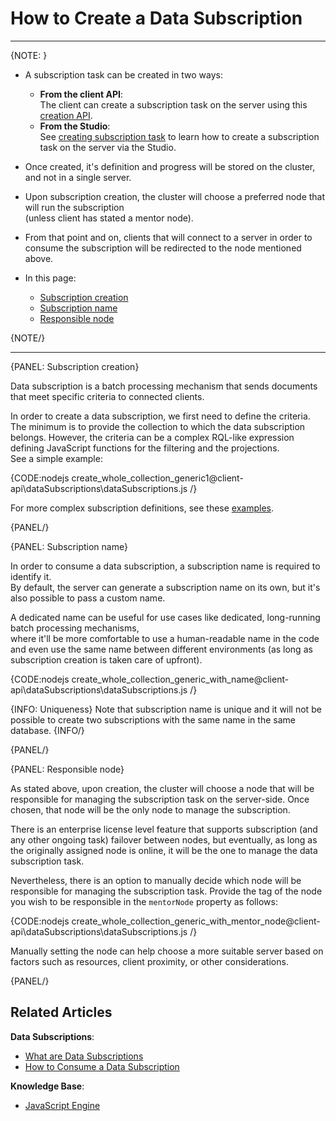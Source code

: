# How to Create a Data Subscription
---

{NOTE: }

* A subscription task can be created in two ways:
    * **From the client API**:  
      The client can create a subscription task on the server using this [creation API](../../../client-api/data-subscriptions/creation/api-overview#subscription-creation).
    * **From the Studio**:  
      See [creating subscription task](../../../studio/database/tasks/ongoing-tasks/subscription-task) to learn how to create a subscription task on the server via the Studio.

* Once created, it's definition and progress will be stored on the cluster, and not in a single server.  

* Upon subscription creation, the cluster will choose a preferred node that will run the subscription  
  (unless client has stated a mentor node).  

* From that point and on, clients that will connect to a server in order to consume the subscription will be redirected to the node mentioned above.  

* In this page:  
   * [Subscription creation](../../../client-api/data-subscriptions/creation/how-to-create-data-subscription#subscription-creation)   
   * [Subscription name](../../../client-api/data-subscriptions/creation/how-to-create-data-subscription#subscription-name)  
   * [Responsible node](../../../client-api/data-subscriptions/creation/how-to-create-data-subscription#responsible-node)  

{NOTE/}

---

{PANEL: Subscription creation}

Data subscription is a batch processing mechanism that sends documents that meet specific criteria to connected clients.

In order to create a data subscription, we first need to define the criteria.  
The minimum is to provide the collection to which the data subscription belongs.
However, the criteria can be a complex RQL-like expression defining JavaScript functions for the filtering and the projections.  
See a simple example:

{CODE:nodejs create_whole_collection_generic1@client-api\dataSubscriptions\dataSubscriptions.js /}

For more complex subscription definitions, see these [examples](../../../client-api/data-subscriptions/creation/examples).

{PANEL/}

{PANEL: Subscription name}

In order to consume a data subscription, a subscription name is required to identify it.  
By default, the server can generate a subscription name on its own, but it's also possible to pass a custom name.

A dedicated name can be useful for use cases like dedicated, long-running batch processing mechanisms,  
where it'll be more comfortable to use a human-readable name in the code and even use the same name between different environments
(as long as subscription creation is taken care of upfront).

{CODE:nodejs create_whole_collection_generic_with_name@client-api\dataSubscriptions\dataSubscriptions.js /}

{INFO: Uniqueness}
Note that subscription name is unique and it will not be possible to create two subscriptions with the same name in the same database.
{INFO/}

{PANEL/}

{PANEL: Responsible node}

As stated above, upon creation, the cluster will choose a node that will be responsible for managing the subscription task on the server-side.
Once chosen, that node will be the only node to manage the subscription.

There is an enterprise license level feature that supports subscription (and any other ongoing task) failover between nodes,
but eventually, as long as the originally assigned node is online, it will be the one to manage the data subscription task.

Nevertheless, there is an option to manually decide which node will be responsible for managing the subscription task.
Provide the tag of the node you wish to be responsible in the `mentorNode` property as follows:

{CODE:nodejs create_whole_collection_generic_with_mentor_node@client-api\dataSubscriptions\dataSubscriptions.js /}

Manually setting the node can help choose a more suitable server based on factors such as resources, client proximity, or other considerations.

{PANEL/}

## Related Articles

**Data Subscriptions**:

- [What are Data Subscriptions](../../../client-api/data-subscriptions/what-are-data-subscriptions)
- [How to Consume a Data Subscription](../../../client-api/data-subscriptions/consumption/how-to-consume-data-subscription)

**Knowledge Base**:

- [JavaScript Engine](../../../server/kb/javascript-engine)
